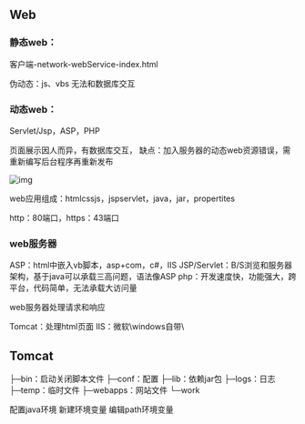 ## Web

### 静态web：

客户端-network-webService-index.html

伪动态：js、vbs
无法和数据库交互

### 动态web：

Servlet/Jsp，ASP，PHP

页面展示因人而异，有数据库交互，
缺点：加入服务器的动态web资源错误，需重新编写后台程序再重新发布

![img](./images/1087981-20171221194511896-1633049182.png)

web应用组成：htmlcssjs，jspservlet，java，jar，propertites

http：80端口，https：43端口

### web服务器

ASP：html中嵌入vb脚本，asp+com，c#，IIS
JSP/Servlet：B/S浏览和服务器架构，基于java可以承载三高问题，语法像ASP
php：开发速度快，功能强大，跨平台，代码简单，无法承载大访问量

web服务器处理请求和响应

Tomcat：处理html页面 
IIS：微软\windows自带\

## Tomcat

├─bin：启动关闭脚本文件
├─conf：配置
├─lib：依赖jar包
├─logs：日志
├─temp：临时文件
├─webapps：网站文件
└─work

配置java环境
新建环境变量
编辑path环境变量

